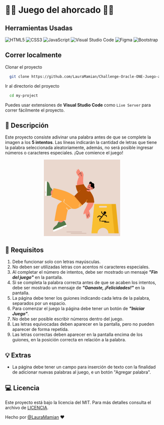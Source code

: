 # 🕵️‍♀️ Juego del ahorcado 🕵️‍♀️

## Herramientas Usadas

![HTML5](https://img.shields.io/badge/html5-%23E34F26.svg?style=for-the-badge&logo=html5&logoColor=white)
![CSS3](https://img.shields.io/badge/css3-%231572B6.svg?style=for-the-badge&logo=css3&logoColor=white)
![JavaScript](https://img.shields.io/badge/javascript-%23323330.svg?style=for-the-badge&logo=javascript&logoColor=%23F7DF1E)
![Visual Studio Code](https://img.shields.io/badge/Visual%20Studio%20Code-0078d7.svg?style=for-the-badge&logo=visual-studio-code&logoColor=white)
![Figma](https://img.shields.io/badge/figma-%23F24E1E.svg?style=for-the-badge&logo=figma&logoColor=white)
![Bootstrap](https://img.shields.io/badge/Bootstrap-563D7C?style=for-the-badge&logo=bootstrap&logoColor=white)

## Correr localmente

Clonar el proyecto

```bash
  git clone https://github.com/LauraMamian/Challenge-Oracle-ONE-Juego-ahorcado.git
```

Ir al directorio del proyecto

```bash
  cd my-project
```

Puedes usar extensiones de **Visual Studio Code** como `Live Server` para correr fácilmente el proyecto.

## 📖 Descripción 

Este proyecto consiste adivinar una palabra antes de que se complete la imagen a los **5 intentos**. Las líneas indicarán la cantidad de letras que tiene la palabra seleccionada aleatoriamente, además, no será posible ingresar números o caracteres especiales. ¡Que comience el juego! 

<p align="center">
<img
  src="img/5.jpg"
  width="250"
  height="250">
</p>

## 📝 Requisitos 

1. Debe funcionar solo con letras mayúsculas.
2. No deben ser utilizadas letras con acentos ni caracteres especiales.
3. Al completar el número de intentos, debe ser mostrado un mensaje  ***"Fin del juego"*** en la pantalla.
4. Si se completa la palabra correcta antes de que se acaben los intentos, debe ser mostrado un mensaje de ***"Ganaste, ¡Felicidades!"*** en la pantalla.
5. La página debe tener los guiones indicando cada letra de la palabra, separados por un espacio.
6. Para comenzar el juego la página debe tener un botón de ***"Iniciar Juego"***.
7. No debe ser posible escribir números dentro del juego.
8. Las letras equivocadas deben aparecer en la pantalla, pero no pueden aparecer de forma repetida.
9. Las letras correctas deben aparecer en la pantalla encima de los guiones, en la posición correcta en relación a la palabra.

## 💡 Extras

- La página debe tener un campo para inserción de texto con la finalidad de adicionar nuevas palabras al juego, e un botón "Agregar palabra". 

## 💻 Licencia

Este proyecto está bajo la licencia del MIT. Para más detalles consulta el archivo de [LICENCIA](https://choosealicense.com/licenses/mit/).

Hecho por [@LauraMamian](https://www.github.com/LauraMamian) ❤